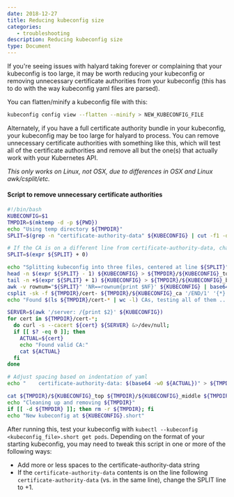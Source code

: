 ```yaml
---
date: 2018-12-27
title: Reducing kubeconfig size
categories:
   - troubleshooting
description: Reducing kubeconfig size
type: Document
---
```


If you're seeing issues with halyard taking forever or complaining that your kubeconfig is too large, it may be worth reducing your kubeconfig or removing unnecessary certificate authorities from your kubeconfig (this has to do with the way kubeconfig yaml files are parsed).

You can flatten/minify a kubeconfig file with this:

```bash
kubeconfig config view --flatten --minify > NEW_KUBECONFIG_FILE
```

Alternately, if you have a full certificate authority bundle in your kubeconfig, your kubeconfig may be too large for halyard to process.  You can remove unnecessary certificate authorities with something like this, which will test all of the certificate authorities and remove all but the one(s) that actually work with your Kubernetes API.

*This only works on Linux, not OSX, due to differences in OSX and Linux awk/csplit/etc.*

#### Script to remove unnecessary certificate authorities

```bash
#!/bin/bash
KUBECONFIG=$1
TMPDIR=$(mktemp -d -p ${PWD})
echo "Using temp directory ${TMPDIR}"
SPLIT=$(grep -n "certificate-authority-data" ${KUBECONFIG} | cut -f1 -d:)

# If the CA is on a different line from certificate-authority-data, change this to +1
SPLIT=$(expr ${SPLIT} + 0)

echo "Splitting kubeconfig into three files, centered at line ${SPLIT}"
head -n $(expr ${SPLIT} - 1) ${KUBECONFIG} > ${TMPDIR}/${KUBECONFIG}_top
tail -n +$(expr ${SPLIT} + 1) ${KUBECONFIG} > ${TMPDIR}/${KUBECONFIG}_bottom
awk -v rownum="${SPLIT}" 'NR==rownum{print $NF}' ${KUBECONFIG} | base64 -d > ${TMPDIR}/${KUBECONFIG}_ca
csplit -sk -f ${TMPDIR}/cert- ${TMPDIR}/${KUBECONFIG}_ca '/END/1' '{*}' &> /dev/null
echo "Found $(ls ${TMPDIR}/cert-* | wc -l) CAs, testing all of them ..."

SERVER=$(awk '/server: /{print $2}' ${KUBECONFIG})
for cert in ${TMPDIR}/cert-*;
  do curl -s --cacert ${cert} ${SERVER} &>/dev/null;
  if [[ $? -eq 0 ]]; then
    ACTUAL=${cert}
    echo "Found valid CA:"
    cat ${ACTUAL}
  fi
done

# Adjust spacing based on indentation of yaml
echo "    certificate-authority-data: $(base64 -w0 ${ACTUAL})" > ${TMPDIR}/${KUBECONFIG}_middle

cat ${TMPDIR}/${KUBECONFIG}_top ${TMPDIR}/${KUBECONFIG}_middle ${TMPDIR}/${KUBECONFIG}_bottom > ${KUBECONFIG}.short
echo "Cleaning up and removing ${TMPDIR}"
if [[ -d ${TMPDIR} ]]; then rm -r ${TMPDIR}; fi
echo "New kubeconfig at ${KUBECONFIG}.short"
```

After running this, test your kubeconfig with `kubectl --kubeconfig <kubeconfig_file>.short get pods`.  Depending on the format of your starting kubeconfig,  you may need to tweak this script in one or more of the following ways:

* Add more or less spaces to the certificate-authority-data string
* If the `certificate-authority-data` contents is on the line following `certificate-authority-data` (vs. in the same line), change the SPLIT line to +1.